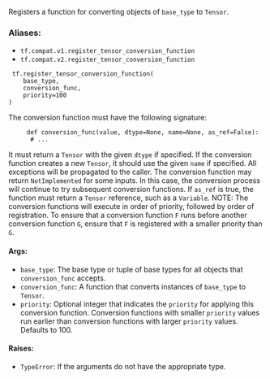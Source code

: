 Registers a function for converting objects of `base_type` to `Tensor`.
### Aliases:
- `tf.compat.v1.register_tensor_conversion_function`
- `tf.compat.v2.register_tensor_conversion_function`

```
 tf.register_tensor_conversion_function(
    base_type,
    conversion_func,
    priority=100
)
```
The conversion function must have the following signature:

```
     def conversion_func(value, dtype=None, name=None, as_ref=False):
      # ...
```
It must return a `Tensor` with the given `dtype` if specified. If the conversion function creates a new `Tensor`, it should use the given `name` if specified. All exceptions will be propagated to the caller.
The conversion function may return `NotImplemented` for some inputs. In this case, the conversion process will continue to try subsequent conversion functions.
If `as_ref` is true, the function must return a `Tensor` reference, such as a `Variable`.
NOTE: The conversion functions will execute in order of priority, followed by order of registration. To ensure that a conversion function `F` runs before another conversion function `G`, ensure that `F` is registered with a smaller priority than `G`.
#### Args:
- `base_type`: The base type or tuple of base types for all objects that `conversion_func` accepts.
- `conversion_func`: A function that converts instances of `base_type` to `Tensor`.
- `priority`: Optional integer that indicates the `priority` for applying this conversion function. Conversion functions with smaller `priority` values run earlier than conversion functions with larger `priority` values. Defaults to 100.
#### Raises:
- `TypeError`: If the arguments do not have the appropriate type.
